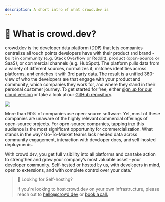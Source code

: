 ```yaml
---
description: A short intro of what crowd.dev is
---
```


# 👋 What is crowd.dev?

crowd.dev is the developer data platform (DDP) that lets companies centralize all touch points developers have with their product and brand - be it in community (e.g. Stack Overflow or Reddit), product (open-source or SaaS), or commercial channels (e.g. HubSpot). The platform pulls data from a variety of different sources, normalizes it, matches identities across platforms, and enriches it with 3rd party data. The result is a unified 360-view of who the developers are that engage with your product and community, which companies they work for, and where they stand in their personal customer journey. To get started for free, either [sign up for our cloud version](https://www.crowd.dev/sign-up) or take a look at our [GitHub repository](https://github.com/CrowdDotDev/crowd.dev).

![](https://files.readme.io/e25be3c-image\_140.png)

More than 90% of companies use open-source software. Yet, most of these companies are unaware of the highly relevant commercial offerings of open-source projects. For open-source companies, tapping into this audience is the most significant opportunity for commercialization. What stands in the way? Go-To-Market teams lack needed data across community engagement, interaction with developer docs, and self-hosted deployments.

With crowd.dev, you get full visibility into all platforms and can take action to strengthen and grow your company’s most valuable asset - your developer community. Self-hosted or hosted by us, with developers in mind, open to extensions, and with complete control over your data.\


> 📘 Looking for Self-hosting?
>
> If you're looking to host crowd.dev on your own infrastructure, please reach out to hello@crowd.dev or [book a call.](https://www.cal.com/reyero/30)
